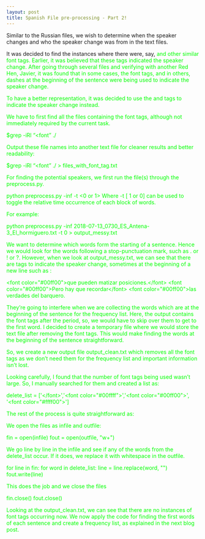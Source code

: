 ```yaml
---
layout: post
title: Spanish File pre-processing - Part 2!
---
```


Similar to the Russian files, we wish to determine when the speaker changes and who the speaker change was from in the text files.

It was decided to find the instances where there were, say, <font color = “#00ff00”> and other similar font tags. Earlier, it was believed that these tags indicated the speaker change. After going through several files and verifying with another Red Hen, Javier, it was found that in some cases, the font tags, and in others, dashes at the beginning of the sentence were being used to indicate the speaker change.

To have a better representation, it was decided to use the <turn> and </turn> tags to indicate the speaker change instead. 

We have to first find all the files containing the font tags, although not immediately required by the current task.

$grep -iRl “<font” ./

Output these file names into another text file for cleaner results and better readability:

$grep -iRl “<font” ./ > files_with_font_tag.txt

For finding the potential speakers, we first run the file(s) through the preprocess.py.

python preprocess.py -inf <input-file-name> -t <0 or 1>
Where -t [ 1 or 0] can be used to toggle the relative time occurrence of each block of words.

For example: 

python preprocess.py -inf 2018-07-13_0730_ES_Antena-3_El_hormiguero.txt -t 0 > output_messy.txt

We want to determine which words form the starting of a sentence. Hence we would look for the words following a stop-punctuation mark, such as . or ! or ?. However, when we look at output_messy.txt, we can see that there are <font> tags to indicate the speaker change, sometimes at the beginning of a new line such as :

\<font color="#00ff00">que pueden matizar posiciones.\</font> \<font color="#00ff00">Pero hay que recordar\</font> \<font color="#00ff00">las verdades del barquero.

They’re going to interfere when we are collecting the words which are at the beginning of the sentence for the frequency list. Here, the output contains the font tags after the period, so, we would have to skip over them to get to the first word. I decided to create a temporary file where we would store the text file after removing the font tags. This would make finding the words at the beginning of the sentence straightforward.

So, we create a new output file output_clean.txt which removes all the font tags as we don’t need them for the frequency list and important information isn’t lost.

Looking carefully, I found that the number of font tags being used wasn’t large. So, I manually searched for them and created a list as:

delete_list = ['\</font>','\<font color="#00ffff">','\<font color="#00ff00">', '\<font color="#ffff00">']

The rest of the process is quite straightforward as:

We open the files as infile and outfile:

fin = open(infile)
fout = open(outfile, "w+")

We go line by line in the infile and see if any of the words from the delete_list occur. If it does, we replace it with whitespace in the outfile.

for line in fin:
    for word in delete_list:
        line = line.replace(word, "")
    fout.write(line)

This does the job and we close the files

fin.close()
fout.close()

Looking at the output_clean.txt, we can see that there are no instances of font tags occurring now. We now apply the code for finding the first words of each sentence and create a frequency list, as explained in the next blog post.
